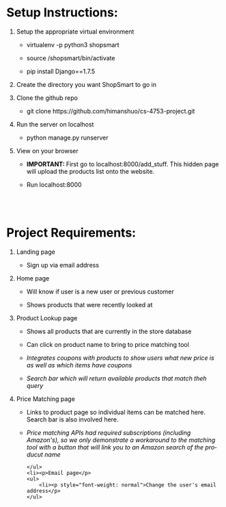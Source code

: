 <!DOCTYPE HTML PUBLIC "-//W3C//DTD HTML 4.0 Transitional//EN">
<html>
<head>
	<meta http-equiv="content-type" content="text/html; charset=utf-8">
	<title></title>
	<meta name="generator" content="LibreOffice 4.2.7.2 (Linux)">
	<meta name="created" content="0;0">
	<meta name="changed" content="20150410;200632289465913">
	<style type="text/css">
	<!--
		p { color: #000000 }
		h1 { color: #000000 }
	-->
	</style>
</head>
<body lang="en-US" text="#000000" dir="ltr" style="background: transparent">
<h1>Setup Instructions:</h1>
<ol>
	<li><p style="margin-bottom: 0in">Setup the appropriate virtual
	environment 
	</p>
	<ul>
		<li><p style="margin-bottom: 0in">virtualenv -p python3 shopsmart 
		</p>
		<li><p style="margin-bottom: 0in">source /shopsmart/bin/activate 
		</p>
		<li><p style="margin-bottom: 0in">pip install Django==1.7.5</p>
	</ul>
	<li><p style="margin-bottom: 0in">Create the directory you want
	ShopSmart to go in</p>
	<li><p style="margin-bottom: 0in">Clone the github repo</p>
	<ul>
		<li><p style="margin-bottom: 0in">git clone
		https://github.com/himanshuo/cs-4753-project.git</p>
	</ul>
	<li><p style="margin-bottom: 0in">Run the server on localhost</p>
	<ul>
		<li><p style="margin-bottom: 0in">python manage.py runserver</p>
	</ul>
	<li><p>View on your browser</p>
	<ul>
		<li><p><b>IMPORTANT: </b><span style="font-weight: normal">First go
		to localhost:80</span><span style="font-weight: normal">00</span><span style="font-weight: normal">/add_stuff.
		This hidden page will upload the products list onto the website.</span></p>
		<li><p style="font-weight: normal">Run localhost:8000</p>
	</ul>
</ol>
<p><br><br>
</p>
<h1>Project Requirements:</h1>
<ol>
	<li value="1"><p style="margin-bottom: 0in">Landing page</p>
	<ul>
		<li><p style="margin-bottom: 0in">Sign up via email address</p>
	</ul>
	<li><p style="margin-bottom: 0in">Home page</p>
	<ul>
		<li><p style="margin-bottom: 0in">Will know if user is a new user
		or previous customer</p>
		<li><p style="margin-bottom: 0in">Shows products that were recently
		looked at</p>
	</ul>
	<li><p style="margin-bottom: 0in">Product Lookup page</p>
	<ul>
		<li><p style="margin-bottom: 0in">Shows all products that are
		currently in the store database</p>
		<li><p style="margin-bottom: 0in">Can click on product name to
		bring to price matching tool</p>
		<li><em><p style="margin-bottom: 0in">Integrates coupons with products to show users what new price is as well as which items have coupons</em></p>
		<li><em><p style="margin-bottom: 0in">Search bar which will return available products that match theh query</em></p>
	</ul>
	<li><p style="margin-bottom: 0in">Price Matching page</p>
	<ul>
		<li><p style="margin-bottom: 0in">Links to product page so individual items can be matched here. Search bar is also involved here.</p>
		<li><em><p style="margin-bottom: 0in">Price matching APIs had required subscriptions (including Amazon's), so we only demonstrate a workaround to the matching tool with a button that will link you to an Amazon search of the producut name</em></p>

	</ul>
	<li><p>Email page</p>
	<ul>
		<li><p style="font-weight: normal">Change the user's email address</p>
	</ul>
</ol>
</body>
</html>
